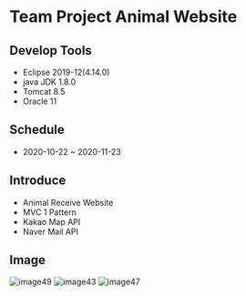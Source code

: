 # Team Project Animal Website

## Develop Tools
- Eclipse 2019-12(4.14.0)
- java JDK 1.8.0
- Tomcat 8.5
- Oracle 11

## Schedule
- 2020-10-22 ~ 2020-11-23

## Introduce
- Animal Receive Website
- MVC 1 Pattern
- Kakao Map API
- Naver Mail API

## Image
![image49](https://user-images.githubusercontent.com/72012602/117566785-a7947d00-b0f3-11eb-8d08-8aa637ba715d.png)
![image43](https://user-images.githubusercontent.com/72012602/117566786-a8c5aa00-b0f3-11eb-8e85-8777de457575.png)
![image47](https://user-images.githubusercontent.com/72012602/117566787-a95e4080-b0f3-11eb-911c-ec2b3478e602.png)
